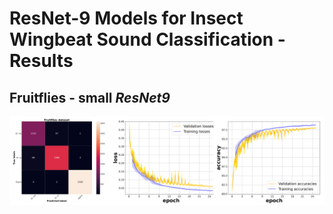 # ResNet-9 Models for Insect Wingbeat Sound Classification - Results

## Fruitflies - small *ResNet9*
![image](pics/ff_small.png)


 
